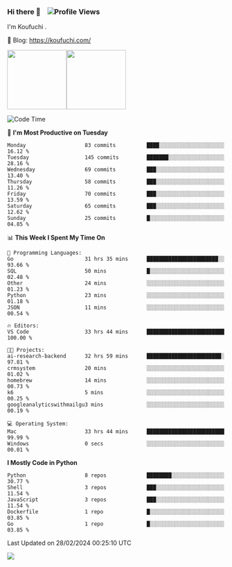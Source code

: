 ### Hi there 👋 &nbsp;&nbsp; ![Profile Views](https://komarev.com/ghpvc/?username=Koufuchi&base=200)

I'm Koufuchi . 

📔 Blog: <https://koufuchi.com/>

<img align="" height="137px" src="https://github-readme-stats-seven-nu-30.vercel.app/api?username=Koufuchi&hide=issues,contribs&show_icons=true&line_height=21&theme=radical&locale=en" /><img align="" height="137px" src="https://github-readme-stats-seven-nu-30.vercel.app/api/top-langs/?username=Koufuchi&layout=compact&hide=blade,html,css,pug,scss&theme=radical&locale=en" />

<!--START_SECTION:waka-->
![Code Time](http://img.shields.io/badge/Code%20Time-406%20hrs%2055%20mins-blue)

📅 **I'm Most Productive on Tuesday** 

```text
Monday                   83 commits          ████░░░░░░░░░░░░░░░░░░░░░   16.12 % 
Tuesday                  145 commits         ███████░░░░░░░░░░░░░░░░░░   28.16 % 
Wednesday                69 commits          ███░░░░░░░░░░░░░░░░░░░░░░   13.40 % 
Thursday                 58 commits          ███░░░░░░░░░░░░░░░░░░░░░░   11.26 % 
Friday                   70 commits          ███░░░░░░░░░░░░░░░░░░░░░░   13.59 % 
Saturday                 65 commits          ███░░░░░░░░░░░░░░░░░░░░░░   12.62 % 
Sunday                   25 commits          █░░░░░░░░░░░░░░░░░░░░░░░░   04.85 % 
```


📊 **This Week I Spent My Time On** 

```text
💬 Programming Languages: 
Go                       31 hrs 35 mins      ███████████████████████░░   93.66 % 
SQL                      50 mins             █░░░░░░░░░░░░░░░░░░░░░░░░   02.48 % 
Other                    24 mins             ░░░░░░░░░░░░░░░░░░░░░░░░░   01.23 % 
Python                   23 mins             ░░░░░░░░░░░░░░░░░░░░░░░░░   01.18 % 
JSON                     11 mins             ░░░░░░░░░░░░░░░░░░░░░░░░░   00.54 % 

🔥 Editors: 
VS Code                  33 hrs 44 mins      █████████████████████████   100.00 % 

🐱‍💻 Projects: 
ai-research-backend      32 hrs 59 mins      ████████████████████████░   97.81 % 
crmsystem                20 mins             ░░░░░░░░░░░░░░░░░░░░░░░░░   01.02 % 
homebrew                 14 mins             ░░░░░░░░░░░░░░░░░░░░░░░░░   00.73 % 
k6                       5 mins              ░░░░░░░░░░░░░░░░░░░░░░░░░   00.25 % 
googleanalyticswithmailgu3 mins              ░░░░░░░░░░░░░░░░░░░░░░░░░   00.19 % 

💻 Operating System: 
Mac                      33 hrs 44 mins      █████████████████████████   99.99 % 
Windows                  0 secs              ░░░░░░░░░░░░░░░░░░░░░░░░░   00.01 % 
```

**I Mostly Code in Python** 

```text
Python                   8 repos             ████████░░░░░░░░░░░░░░░░░   30.77 % 
Shell                    3 repos             ███░░░░░░░░░░░░░░░░░░░░░░   11.54 % 
JavaScript               3 repos             ███░░░░░░░░░░░░░░░░░░░░░░   11.54 % 
Dockerfile               1 repo              █░░░░░░░░░░░░░░░░░░░░░░░░   03.85 % 
Go                       1 repo              █░░░░░░░░░░░░░░░░░░░░░░░░   03.85 % 
```




 Last Updated on 28/02/2024 00:25:10 UTC
<!--END_SECTION:waka-->

![](https://hit.yhype.me/github/profile?user_id=46078832)

